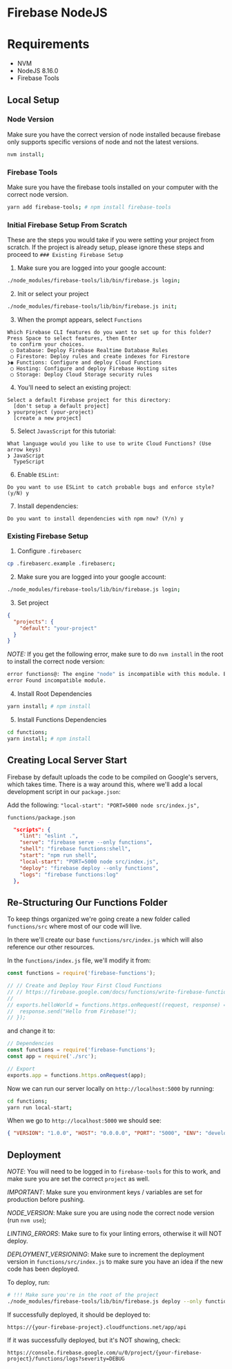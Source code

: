 # Firebase NodeJS

# Requirements

- NVM
- NodeJS 8.16.0
- Firebase Tools

## Local Setup

### Node Version

Make sure you have the correct version of node installed because firebase only supports specific versions of node and not the latest versions.

```bash
nvm install;
```

### Firebase Tools

Make sure you have the firebase tools installed on your computer with the correct node version.

```bash
yarn add firebase-tools; # npm install firebase-tools
```

### Initial Firebase Setup From Scratch

These are the steps you would take if you were setting your project from scratch. If the project is already setup, please ignore these steps and proceed to `### Existing Firebase Setup`

1. Make sure you are logged into your google account:

```bash
./node_modules/firebase-tools/lib/bin/firebase.js login;
```

2. Init or select your project

```bash
./node_modules/firebase-tools/lib/bin/firebase.js init;
```

3. When the prompt appears, select `Functions`

```
Which Firebase CLI features do you want to set up for this folder? Press Space to select features, then Enter
 to confirm your choices.
 ◯ Database: Deploy Firebase Realtime Database Rules
 ◯ Firestore: Deploy rules and create indexes for Firestore
❯◉ Functions: Configure and deploy Cloud Functions
 ◯ Hosting: Configure and deploy Firebase Hosting sites
 ◯ Storage: Deploy Cloud Storage security rules
```

4. You'll need to select an existing project:

```
Select a default Firebase project for this directory:
  [don't setup a default project]
❯ yourproject (your-project)
  [create a new project]
```

5. Select `JavasScript` for this tutorial:

```
What language would you like to use to write Cloud Functions? (Use arrow keys)
❯ JavaScript
  TypeScript
```

6. Enable `ESLint`:

```
Do you want to use ESLint to catch probable bugs and enforce style? (y/N) y
```

7. Install dependencies:

```
Do you want to install dependencies with npm now? (Y/n) y
```

### Existing Firebase Setup

1. Configure `.firebaserc`

```bash
cp .firebaserc.example .firebaserc;
```

2. Make sure you are logged into your google account:

```bash
./node_modules/firebase-tools/lib/bin/firebase.js login;
```

3. Set project

```json
{
  "projects": {
    "default": "your-project"
  }
}
```

_*NOTE*:_ If you get the following error, make sure to do `nvm install` in the root to install the correct node version:

```bash
error functions@: The engine "node" is incompatible with this module. Expected version "8". Got "10.15.3"
error Found incompatible module.
```

4. Install Root Dependencies

```bash
yarn install; # npm install
```

5. Install Functions Dependencies

```bash
cd functions;
yarn install; # npm install
```

## Creating Local Server Start

Firebase by default uploads the code to be compiled on Google's servers, which takes time. There is a way around this, where we'll add a local development script in our `package.json`:

Add the following: `"local-start": "PORT=5000 node src/index.js",`

`functions/package.json`

```json
  "scripts": {
    "lint": "eslint .",
    "serve": "firebase serve --only functions",
    "shell": "firebase functions:shell",
    "start": "npm run shell",
    "local-start": "PORT=5000 node src/index.js",
    "deploy": "firebase deploy --only functions",
    "logs": "firebase functions:log"
  },
```

## Re-Structuring Our Functions Folder

To keep things organized we're going create a new folder called `functions/src` where most of our code will live.

In there we'll create our base `functions/src/index.js` which will also reference our other resources.

In the `functions/index.js` file, we'll modify it from:

```javascript
const functions = require('firebase-functions');

// // Create and Deploy Your First Cloud Functions
// // https://firebase.google.com/docs/functions/write-firebase-functions
//
// exports.helloWorld = functions.https.onRequest((request, response) => {
//  response.send("Hello from Firebase!");
// });
```

and change it to:

```javascript
// Dependencies
const functions = require('firebase-functions');
const app = require('./src');

// Export
exports.app = functions.https.onRequest(app);
```

Now we can run our server locally on `http://localhost:5000` by running:

```bash
cd functions;
yarn run local-start;
```

When we go to `http://localhost:5000` we should see:

```json
{ "VERSION": "1.0.0", "HOST": "0.0.0.0", "PORT": "5000", "ENV": "development" }
```

## Deployment

_NOTE_: You will need to be logged in to `firebase-tools` for this to work, and make sure you are set the correct `project` as well.

_IMPORTANT_: Make sure you environment keys / variables are set for production before pushing.

_NODE_VERSION_: Make sure you are using node the correct node version (run `nvm use`);

_LINTING_ERRORS_: Make sure to fix your linting errors, otherwise it will NOT deploy.

_DEPLOYMENT_VERSIONING_: Make sure to increment the deployment version in `functions/src/index.js` to make sure you have an idea if the new code has been deployed.

To deploy, run:

```bash
# !!! Make sure you're in the root of the project
./node_modules/firebase-tools/lib/bin/firebase.js deploy --only functions;
```

If successfully deployed, it should be deployed to:

`https://{your-firebase-project}.cloudfunctions.net/app/api`

If it was successfully deployed, but it's NOT showing, check:

`https://console.firebase.google.com/u/0/project/{your-firebase-project}/functions/logs?severity=DEBUG`
